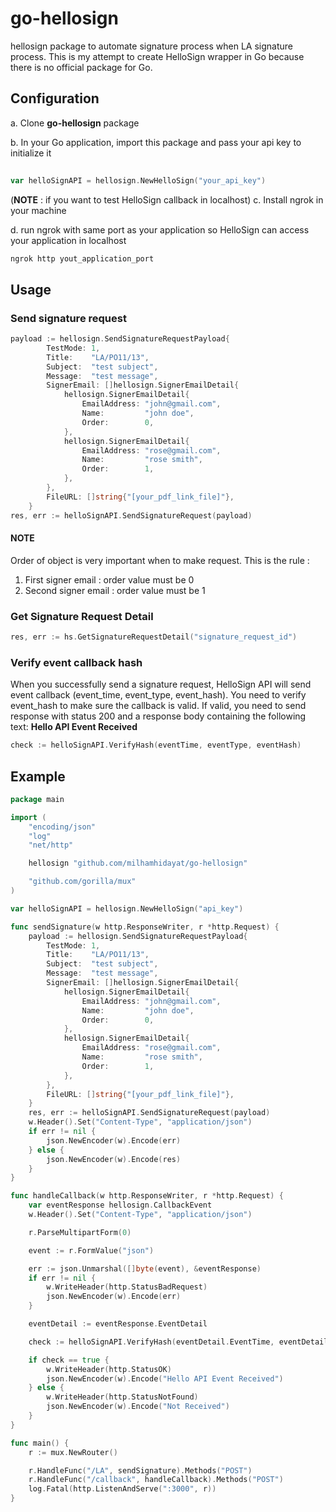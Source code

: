 # go-hellosign

hellosign package to automate signature process when LA signature process. This is my attempt to create HelloSign wrapper in Go because there is no official package for Go.

## Configuration
a. Clone **go-hellosign** package

b. In your Go application, import this package and pass your api key to initialize it

```go
	
var helloSignAPI = hellosign.NewHelloSign("your_api_key")
```

(**NOTE** : if you want to test HelloSign callback in localhost)
c. Install ngrok in your machine

d. run ngrok with same port as your application so HelloSign can access your application in localhost

```sh
ngrok http yout_application_port
```

## Usage
### Send signature request

```go
payload := hellosign.SendSignatureRequestPayload{
		TestMode: 1,
		Title:    "LA/PO11/13",
		Subject:  "test subject",
		Message:  "test message",
		SignerEmail: []hellosign.SignerEmailDetail{
			hellosign.SignerEmailDetail{
				EmailAddress: "john@gmail.com",
				Name:         "john doe",
				Order:        0,
			},
			hellosign.SignerEmailDetail{
				EmailAddress: "rose@gmail.com",
				Name:         "rose smith",
				Order:        1,
			},
		},
		FileURL: []string{"[your_pdf_link_file]"},
	}
res, err := helloSignAPI.SendSignatureRequest(payload)
```

#### **NOTE**
Order of object is very important when to make request. This is the rule :
1. First signer email : order value must be 0
2. Second signer email : order value must be 1

### Get Signature Request Detail

```go
res, err := hs.GetSignatureRequestDetail("signature_request_id")
```

### Verify event callback hash
When you successfully send a signature request, HelloSign API will send event callback (event_time, event_type, event_hash). You need to verify event_hash to make sure the callback is valid. If valid, you need to send response with status 200 and a response body containing the following text: **Hello API Event Received**

```go
check := helloSignAPI.VerifyHash(eventTime, eventType, eventHash)
```

## Example

```go
package main

import (
	"encoding/json"
	"log"
	"net/http"

	hellosign "github.com/milhamhidayat/go-hellosign"

	"github.com/gorilla/mux"
)

var helloSignAPI = hellosign.NewHelloSign("api_key")

func sendSignature(w http.ResponseWriter, r *http.Request) {
	payload := hellosign.SendSignatureRequestPayload{
		TestMode: 1,
		Title:    "LA/PO11/13",
		Subject:  "test subject",
		Message:  "test message",
		SignerEmail: []hellosign.SignerEmailDetail{
			hellosign.SignerEmailDetail{
				EmailAddress: "john@gmail.com",
				Name:         "john doe",
				Order:        0,
			},
			hellosign.SignerEmailDetail{
				EmailAddress: "rose@gmail.com",
				Name:         "rose smith",
				Order:        1,
			},
		},
		FileURL: []string{"[your_pdf_link_file]"},
	}
	res, err := helloSignAPI.SendSignatureRequest(payload)
	w.Header().Set("Content-Type", "application/json")
	if err != nil {
		json.NewEncoder(w).Encode(err)
	} else {
		json.NewEncoder(w).Encode(res)
	}
}

func handleCallback(w http.ResponseWriter, r *http.Request) {
	var eventResponse hellosign.CallbackEvent
	w.Header().Set("Content-Type", "application/json")

	r.ParseMultipartForm(0)

	event := r.FormValue("json")

	err := json.Unmarshal([]byte(event), &eventResponse)
	if err != nil {
		w.WriteHeader(http.StatusBadRequest)
		json.NewEncoder(w).Encode(err)
	}

	eventDetail := eventResponse.EventDetail

	check := helloSignAPI.VerifyHash(eventDetail.EventTime, eventDetail.EventType, eventDetail.EventHash)

	if check == true {
		w.WriteHeader(http.StatusOK)
		json.NewEncoder(w).Encode("Hello API Event Received")
	} else {
		w.WriteHeader(http.StatusNotFound)
		json.NewEncoder(w).Encode("Not Received")
	}
}

func main() {
	r := mux.NewRouter()

	r.HandleFunc("/LA", sendSignature).Methods("POST")
	r.HandleFunc("/callback", handleCallback).Methods("POST")
	log.Fatal(http.ListenAndServe(":3000", r))
}

```


